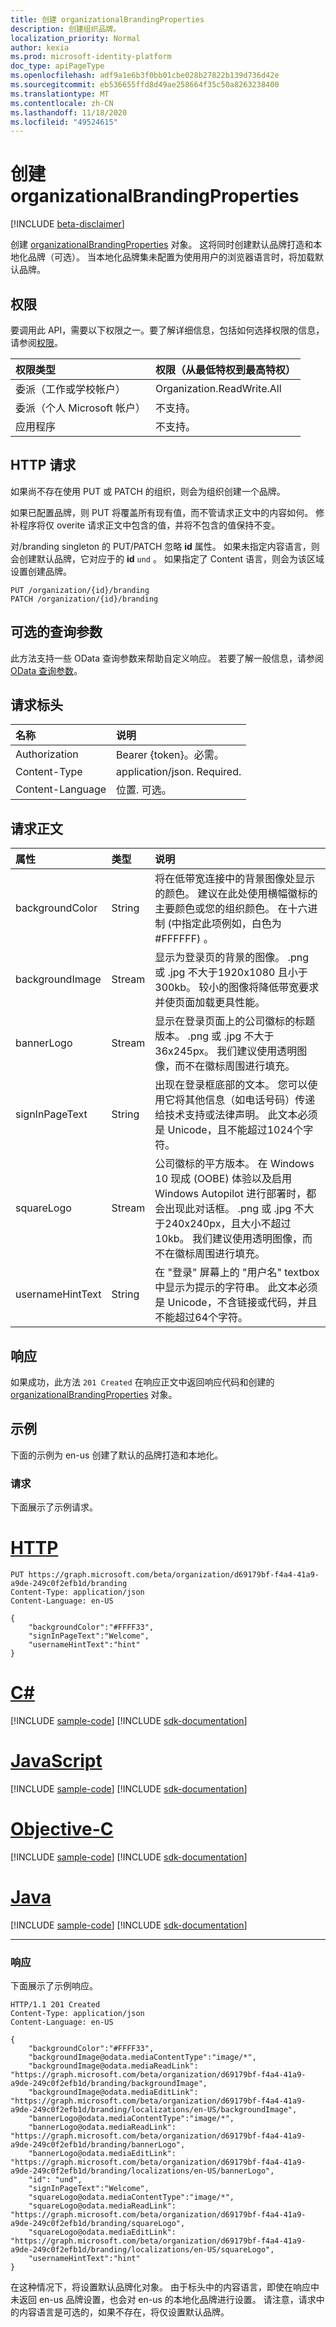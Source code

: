 ```yaml
---
title: 创建 organizationalBrandingProperties
description: 创建组织品牌。
localization_priority: Normal
author: kexia
ms.prod: microsoft-identity-platform
doc_type: apiPageType
ms.openlocfilehash: adf9a1e6b3f0bb01cbe028b27822b139d736d42e
ms.sourcegitcommit: eb536655ffd8d49ae258664f35c50a8263238400
ms.translationtype: MT
ms.contentlocale: zh-CN
ms.lasthandoff: 11/18/2020
ms.locfileid: "49524615"
---
```

# <a name="create-organizationalbrandingproperties"></a>创建 organizationalBrandingProperties

[!INCLUDE [beta-disclaimer](../../includes/beta-disclaimer.md)]

创建 [organizationalBrandingProperties](../resources/organizationalbrandingproperties.md) 对象。 这将同时创建默认品牌打造和本地化品牌（可选）。 当本地化品牌集未配置为使用用户的浏览器语言时，将加载默认品牌。

## <a name="permissions"></a>权限

要调用此 API，需要以下权限之一。要了解详细信息，包括如何选择权限的信息，请参阅[权限](/graph/permissions-reference)。

| 权限类型                        | 权限（从最低特权到最高特权） |
|:---------------------------------------|:--------------------------------------------|
| 委派（工作或学校帐户）     | Organization.ReadWrite.All |
| 委派（个人 Microsoft 帐户） | 不支持。 |
| 应用程序                            | 不支持。 |

## <a name="http-request"></a>HTTP 请求

如果尚不存在使用 PUT 或 PATCH 的组织，则会为组织创建一个品牌。

如果已配置品牌，则 PUT 将覆盖所有现有值，而不管请求正文中的内容如何。 修补程序将仅 overite 请求正文中包含的值，并将不包含的值保持不变。

对/branding singleton 的 PUT/PATCH 忽略 **id** 属性。 如果未指定内容语言，则会创建默认品牌，它对应于的 **id** `und` 。 如果指定了 Content 语言，则会为该区域设置创建品牌。
<!-- { "blockType": "ignored" } -->

```http
PUT /organization/{id}/branding
PATCH /organization/{id}/branding
```

## <a name="optional-query-parameters"></a>可选的查询参数

此方法支持一些 OData 查询参数来帮助自定义响应。 若要了解一般信息，请参阅 [OData 查询参数](/graph/query-parameters)。

## <a name="request-headers"></a>请求标头

| 名称      |说明|
|:----------|:----------|
| Authorization | Bearer {token}。必需。 |
| Content-Type  | application/json. Required.  |
| Content-Language  | 位置. 可选。  |

## <a name="request-body"></a>请求正文

| 属性     | 类型        | 说明 |
|:-------------|:------------|:------------|
|backgroundColor|String|将在低带宽连接中的背景图像处显示的颜色。 建议在此处使用横幅徽标的主要颜色或您的组织颜色。 在十六进制 (中指定此项例如，白色为 #FFFFFF) 。|
|backgroundImage|Stream|显示为登录页的背景的图像。 .png 或 .jpg 不大于1920x1080 且小于300kb。 较小的图像将降低带宽要求并使页面加载更具性能。|
|bannerLogo|Stream|显示在登录页面上的公司徽标的标题版本。 .png 或 .jpg 不大于36x245px。 我们建议使用透明图像，而不在徽标周围进行填充。|
|signInPageText|String|出现在登录框底部的文本。 您可以使用它将其他信息（如电话号码）传递给技术支持或法律声明。 此文本必须是 Unicode，且不能超过1024个字符。|
|squareLogo|Stream|公司徽标的平方版本。 在 Windows 10 现成 (OOBE) 体验以及启用 Windows Autopilot 进行部署时，都会出现此对话框。 .png 或 .jpg 不大于240x240px，且大小不超过10kb。 我们建议使用透明图像，而不在徽标周围进行填充。|
|usernameHintText|String|在 "登录" 屏幕上的 "用户名" textbox 中显示为提示的字符串。 此文本必须是 Unicode，不含链接或代码，并且不能超过64个字符。|

## <a name="response"></a>响应

如果成功，此方法 `201 Created` 在响应正文中返回响应代码和创建的 [organizationalBrandingProperties](../resources/organizationalbrandingproperties.md) 对象。

## <a name="examples"></a>示例

下面的示例为 en-us 创建了默认的品牌打造和本地化。

### <a name="request"></a>请求

下面展示了示例请求。

# <a name="http"></a>[HTTP](#tab/http)
<!-- {
  "blockType": "request",
  "name": "get_organizationalbrandingproperties"
}-->

```http
PUT https://graph.microsoft.com/beta/organization/d69179bf-f4a4-41a9-a9de-249c0f2efb1d/branding
Content-Type: application/json
Content-Language: en-US

{
    "backgroundColor":"#FFFF33",
    "signInPageText":"Welcome",
    "usernameHintText":"hint"
}
```
# <a name="c"></a>[C#](#tab/csharp)
[!INCLUDE [sample-code](../includes/snippets/csharp/get-organizationalbrandingproperties-csharp-snippets.md)]
[!INCLUDE [sdk-documentation](../includes/snippets/snippets-sdk-documentation-link.md)]

# <a name="javascript"></a>[JavaScript](#tab/javascript)
[!INCLUDE [sample-code](../includes/snippets/javascript/get-organizationalbrandingproperties-javascript-snippets.md)]
[!INCLUDE [sdk-documentation](../includes/snippets/snippets-sdk-documentation-link.md)]

# <a name="objective-c"></a>[Objective-C](#tab/objc)
[!INCLUDE [sample-code](../includes/snippets/objc/get-organizationalbrandingproperties-objc-snippets.md)]
[!INCLUDE [sdk-documentation](../includes/snippets/snippets-sdk-documentation-link.md)]

# <a name="java"></a>[Java](#tab/java)
[!INCLUDE [sample-code](../includes/snippets/java/get-organizationalbrandingproperties-java-snippets.md)]
[!INCLUDE [sdk-documentation](../includes/snippets/snippets-sdk-documentation-link.md)]

---


### <a name="response"></a>响应

下面展示了示例响应。

<!-- {
  "blockType": "response",
  "truncated": true,
  "@odata.type": "microsoft.graph.organizationalBrandingProperties"
} -->

```http
HTTP/1.1 201 Created
Content-Type: application/json
Content-Language: en-US

{
    "backgroundColor":"#FFFF33",
    "backgroundImage@odata.mediaContentType":"image/*",
    "backgroundImage@odata.mediaReadLink": "https://graph.microsoft.com/beta/organization/d69179bf-f4a4-41a9-a9de-249c0f2efb1d/branding/backgroundImage",
    "backgroundImage@odata.mediaEditLink": "https://graph.microsoft.com/beta/organization/d69179bf-f4a4-41a9-a9de-249c0f2efb1d/branding/localizations/en-US/backgroundImage",
    "bannerLogo@odata.mediaContentType":"image/*",
    "bannerLogo@odata.mediaReadLink": "https://graph.microsoft.com/beta/organization/d69179bf-f4a4-41a9-a9de-249c0f2efb1d/branding/bannerLogo",
    "bannerLogo@odata.mediaEditLink": "https://graph.microsoft.com/beta/organization/d69179bf-f4a4-41a9-a9de-249c0f2efb1d/branding/localizations/en-US/bannerLogo",
    "id": "und",
    "signInPageText":"Welcome",
    "squareLogo@odata.mediaContentType":"image/*",
    "squareLogo@odata.mediaReadLink": "https://graph.microsoft.com/beta/organization/d69179bf-f4a4-41a9-a9de-249c0f2efb1d/branding/squareLogo",
    "squareLogo@odata.mediaEditLink": "https://graph.microsoft.com/beta/organization/d69179bf-f4a4-41a9-a9de-249c0f2efb1d/branding/localizations/en-US/squareLogo",
    "usernameHintText":"hint"
}
```

在这种情况下，将设置默认品牌化对象。 由于标头中的内容语言，即使在响应中未返回 en-us 品牌设置，也会对 en-us 的本地化品牌进行设置。 请注意，请求中的内容语言是可选的，如果不存在，将仅设置默认品牌。

<!-- uuid: 16cd6b66-4b1a-43a1-adaf-3a886856ed98
2019-02-04 14:57:30 UTC -->
<!-- {
  "type": "#page.annotation",
  "description": "Get organizationalBrandingProperties",
  "keywords": "",
  "section": "documentation",
  "tocPath": ""
}-->
